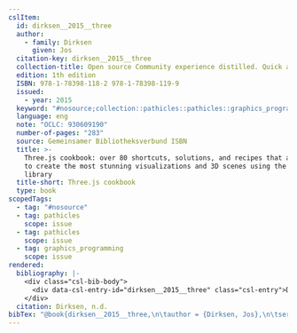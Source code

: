 ```yaml
---
cslItem:
  id: dirksen__2015__three
  author:
    - family: Dirksen
      given: Jos
  citation-key: dirksen__2015__three
  collection-title: Open source Community experience distilled. Quick answers to common problems
  edition: 1th edition
  ISBN: 978-1-78398-118-2 978-1-78398-119-9
  issued:
    - year: 2015
  keyword: "#nosource;collection::pathicles::pathicles::graphics_programming"
  language: eng
  note: "OCLC: 930609190"
  number-of-pages: "283"
  source: Gemeinsamer Bibliotheksverbund ISBN
  title: >-
    Three.js cookbook: over 80 shortcuts, solutions, and recipes that allow you
    to create the most stunning visualizations and 3D scenes using the Three.js
    library
  title-short: Three.js cookbook
  type: book
scopedTags:
  - tag: "#nosource"
  - tag: pathicles
    scope: issue
  - tag: pathicles
    scope: issue
  - tag: graphics_programming
    scope: issue
rendered:
  bibliography: |-
    <div class="csl-bib-body">
      <div data-csl-entry-id="dirksen__2015__three" class="csl-entry">Dirksen, J. n.d.. <i>Three.js cookbook: over 80 shortcuts, solutions, and recipes that allow you to create the most stunning visualizations and 3D scenes using the Three.js library</i> (1th edition).</div>
    </div>
  citation: Dirksen, n.d.
bibTex: "@book{dirksen__2015__three,\n\tauthor = {Dirksen, Jos},\n\tseries = {Open source {Community} experience distilled. {Quick} answers to common problems},\n\tedition = {1th edition},\n\tnote = {OCLC: 930609190},\n\ttitle = {Three.js cookbook: over 80 shortcuts, solutions, and recipes that allow you to create the most stunning visualizations and 3D scenes using the {Three}.js library},\n}\n\n"
---
```

